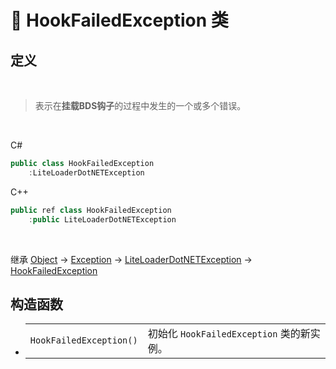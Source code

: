 # 🔖 HookFailedException 类

## 定义

<br>

> 表示在**挂载BDS钩子**的过程中发生的一个或多个错误。

<br>

C#
```C#
public class HookFailedException
    :LiteLoaderDotNETException
```
C++
```C++
public ref class HookFailedException
    :public LiteLoaderDotNETException
```
<br>

继承 [Object](https://docs.microsoft.com/zh-cn/DotNET/api/system.object?view=net-6.0) → [Exception](https://docs.microsoft.com/zh-cn/DotNET/api/system.exception?view=net-6.0) → [LiteLoaderDotNETException](zh_CN/NET/APIs/Namespace/LLNET.Core/Class/LiteLoaderDotNETException/LiteLoaderDotNETException.md) → 
[HookFailedException](zh_CN/NET/APIs/Namespace/LLNET.Core/Class/HookFailedException/HookFailedException.md)

## 构造函数
- 
    |||
    |-|-|
    |`HookFailedException()`|初始化 `HookFailedException` 类的新实例。|

<br>


